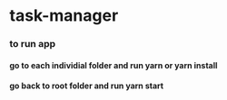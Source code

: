 # task-manager

### to run app
#### go to each individial folder and run yarn or yarn install
#### go back to root folder and run yarn start